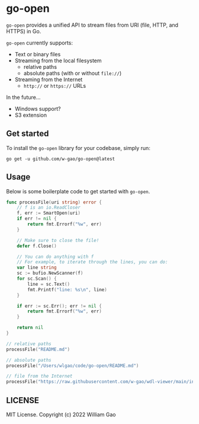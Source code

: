 # go-open

`go-open` provides a unified API to stream files from URI (file, HTTP, and HTTPS) in Go.

`go-open` currently supports:

- Text or binary files
- Streaming from the local filesystem
    - relative paths
    - absolute paths (with or without `file://`)
- Streaming from the Internet
    - `http://` or `https://` URLs


In the future...

- Windows support?
- S3 extension


## Get started

To install the `go-open` library for your codebase, simply run:

```console
go get -u github.com/w-gao/go-open@latest
```

## Usage

Below is some boilerplate code to get started with `go-open`.

```go
func processFile(uri string) error {
	// f is an io.ReadCloser
	f, err := SmartOpen(uri)
	if err != nil {
		return fmt.Errorf("%w", err)
	}

	// Make sure to close the file!
	defer f.Close()

	// You can do anything with f
	// For example, to iterate through the lines, you can do:
	var line string
	sc := bufio.NewScanner(f)
	for sc.Scan() {
		line = sc.Text()
		fmt.Printf("line: %s\n", line)
	}

	if err := sc.Err(); err != nil {
		return fmt.Errorf("%w", err)
	}

	return nil
}
```

```go
// relative paths
processFile("README.md")

// absolute paths
processFile("/Users/wlgao/code/go-open/README.md")

// file from the Internet
processFile("https://raw.githubusercontent.com/w-gao/wdl-viewer/main/index.html")
```


## LICENSE

MIT License. Copyright (c) 2022 William Gao
